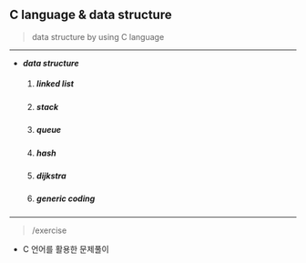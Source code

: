 ## C language & data structure
> data structure  by using  C language


---
- ***data structure***   

    1.   <h5 align="left"> linked list </h3>

    2.   <h5 align="left"> stack </h3>

    3.   <h5 align="left"> queue </h3>

    4.   <h5 align="left"> hash </h3>

    5.   <h5 align="left"> dijkstra </h3>

    6.   <h5 align="left"> generic coding </h3>

---
> /exercise

- C 언어를 활용한 문제풀이

